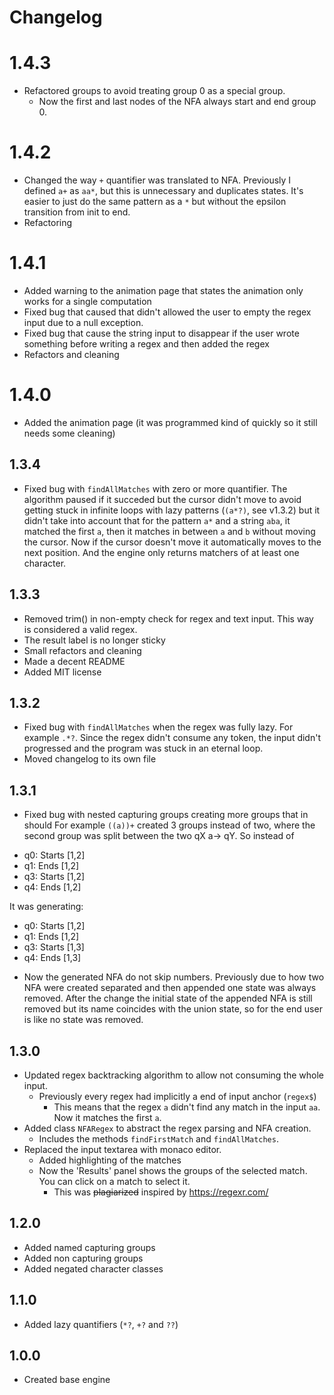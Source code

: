 
# Changelog
# 1.4.3
* Refactored groups to avoid treating group 0 as a special group.
    * Now the first and last nodes of the NFA always start and end group 0.
# 1.4.2 
* Changed the way `+` quantifier was translated to NFA. Previously I defined `a+` as `aa*`, but this is unnecessary and duplicates states. It's easier to just do the 
same pattern as a `*` but without the epsilon transition from init to end.
* Refactoring
# 1.4.1
* Added warning to the animation page that states the animation only works for a single computation
* Fixed bug that caused that didn't allowed the user to empty the regex input due to a null exception.
* Fixed bug that cause the string input to disappear if the user wrote something before writing a regex and then added the regex
* Refactors and cleaning

# 1.4.0
* Added the animation page (it was programmed kind of quickly so it still needs some cleaning)

## 1.3.4
* Fixed bug with `findAllMatches` with zero or more quantifier. The algorithm paused if it succeded but the cursor didn't move to avoid 
getting stuck in infinite loops with lazy patterns (`(a*?)`, see v1.3.2) but it didn't take into account that for the pattern `a*`
and a string `aba`, it matched the first `a`, then it matches in between `a` and `b` without moving the cursor. Now if the cursor doesn't move
it automatically moves to the next position. And the engine only returns matchers of at least one character.

## 1.3.3
* Removed trim() in non-empty check for regex and text input. This way `    ` is considered a valid regex.
* The result label is no longer sticky
* Small refactors and cleaning
* Made a decent README
* Added MIT license

## 1.3.2 
* Fixed bug with `findAllMatches` when the regex was fully lazy. For example `.*?`.
    Since the regex didn't consume any token, the input didn't progressed and the program was stuck in an eternal loop.
* Moved changelog to its own file
## 1.3.1
* Fixed bug with nested capturing groups creating more groups that in should
For example `((a))+` created 3 groups instead of two, where the second group was split between the two qX a-> qY.
So instead of
- q0: Starts [1,2]
- q1: Ends [1,2]
- q3: Starts  [1,2]
- q4: Ends [1,2]

It was generating: 

- q0: Starts [1,2]
- q1: Ends [1,2]
- q3: Starts  [1,3]
- q4: Ends [1,3]
* Now the generated NFA do not skip numbers. Previously due to how two NFA were created separated and then appended one state was always removed.
  After the change the initial state of the appended NFA is still removed but its name coincides with the union state, so for the end user 
  is like no state was removed.
## 1.3.0
* Updated regex backtracking algorithm to allow not consuming the whole input.
    * Previously every regex had implicitly a end of input anchor (`regex$`)
        * This means that the regex `a` didn't find any match in the input `aa`. Now it matches the first `a`.
* Added class `NFARegex` to abstract the regex parsing and NFA creation.
    * Includes the methods `findFirstMatch` and `findAllMatches`.
* Replaced the input textarea with monaco editor. 
    * Added highlighting of the matches
    * Now the 'Results' panel shows the groups of the selected match. You can click on a match to select it.
        * This was ~~plagiarized~~ inspired by https://regexr.com/
## 1.2.0
* Added named capturing groups
* Added non capturing groups
* Added negated character classes
## 1.1.0
* Added lazy quantifiers (`*?`, `+?` and `??`)

## 1.0.0
* Created base engine
